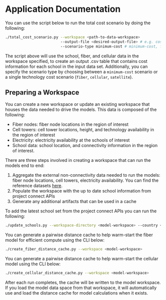 # Application Documentation

You can use the script below to run the total cost scenario by doing the following:

```bash
./total_cost_scenario.py --workspace <path-to-data-workspace>
					     --output-file <desired-output-file> # e.g. costs.csv
					     --scenario-type minimum-cost # minimum-cost, fiber, cellular, or satellite
```

The script above will use the school, fiber, and cellular data in the workspace specified, to create an output .csv table that contains cost information for each school in the input data set.
Additionally, you can specify the scenario type by choosing between a `minimum-cost` scenario or a single technology cost scenario (`fiber`, `cellular`, `satellite`).

## Preparing a Workspace

You can create a new workspace or update an existing workspace that houses the data needed to drive the models.
This data is composed of the following:
* Fiber nodes: fiber node locations in the region of interest
* Cell towers: cell tower locations, height, and technology availability in the region of interest
* Electricity: electricity availability at the schools of interest
* School data: school location, and connectivity information in the region of interest.

There are three steps involved in creating a workspace that can run the models end to end:
1. Aggregate the external non-connectivity data needed to run the models: fiber node locations, cell towers, electricity availability. You can find the reference datasets [here](https://drive.google.com/drive/folders/1XwXNGr4DPifuIOW1cAesE8_wJOvOlKC0?usp=share_link).
2. Populate the workspace with the up to date school information from project connect APIs
3. Generate any additional artifacts that can be used in a cache

To add the latest school set from the project connect APIs you can run the following:

```bash
./update_schools.py --workspace-directory <model-workspace> --country <country-of-interest> --api-token <project-connect-api-token>
```

You can generate a pairwise distance cache to help warm-start the fiber model for efficient compute using the CLI below:

```bash
./create_fiber_distance_cache.py --workspace <model-workspace>
```

You can generate a pairwise distance cache to help warm-start the cellular model using the CLI below:

```bash
./create_cellular_distance_cache.py --workspace <model-workspace>
```

After each run completes, the cache will be written to the model workspace.
If you load the model data space from that workspace, it will automatically use and load the distance cache for model calculations when it exists. 
